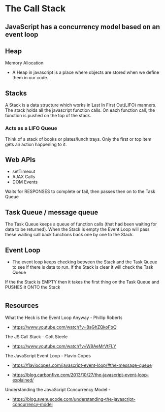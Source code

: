 # The Call Stack 

## JavaScript has a concurrency model based on an event loop


## Heap

Memory Allocation 
* A Heap in javascript is a place where objects are stored when we define them in our code.

## Stacks

A Stack is a data structure which works in Last In First Out(LIFO) manners. The stack holds all the javascript function calls. On each function call, the function is pushed on the top of the stack.

### Acts as a LIFO Queue

Think of a stack of books or plates/lunch trays. Only the first or top item gets an action happening to it. 


## Web APIs

* setTimeout
* AJAX Calls
* DOM Events

Waits for RESPONSES to complete or fail, then passes then on to the Task Queue


## Task Queue / message queue

The Task Queue keeps a queue of function calls (that had been waiting for data to be returned). When the Stack is empty the Event Loop will pass these waiting call back functions back one by one to the Stack.

## Event Loop

* The event loop keeps checking between the Stack and the Task Queue to see if there is data to run. If the Stack is clear it will check the Task Queue

If the the Stack is EMPTY then it takes the first thing on the Task Queue and PUSHES it ONTO the Stack


#

## Resources

What the Heck is the Event Loop Anyway - Phillip Roberts 
* https://www.youtube.com/watch?v=8aGhZQkoFbQ


The JS Call Stack - Colt Steele
* https://www.youtube.com/watch?v=W8AeMrVtFLY

The JavaScript Event Loop - Flavio Copes
* https://flaviocopes.com/javascript-event-loop/#the-message-queue


* https://blog.carbonfive.com/2013/10/27/the-javascript-event-loop-explained/


Understanding the JavaScript Concurrency Model - 
* https://blog.avenuecode.com/understanding-the-javascript-concurrency-model

